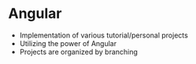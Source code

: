 # Angular

- Implementation of various tutorial/personal projects
- Utilizing the power of Angular
- Projects are organized by branching

